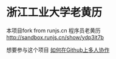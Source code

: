 浙江工业大学老黄历
==================

本项目fork from runjs.cn
程序员老黄历 http://sandbox.runjs.cn/show/ydp3it7b

想要参与这个项目
[如何在Github上多人协作](https://gist.github.com/4378619)
